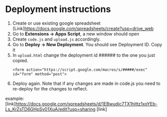 # Deployment instructions
1) Create or use existing google spreadsheet
   [Link]https://docs.google.com/spreadsheets/create?usp=drive_web
2) Go to **Extensions -> Apps Script**, a new window should open
3) Create `code.js` and `upload.js` accordingly.
4) Go to **Deploy -> New Deployment**. You should see Deployment ID. Copy it
5) In `upload.html` change the deployment id ###### to the one you just copied.
    ```
    <form action="https://script.google.com/macros/s/#####/exec"
   id="form" method="post">
   ```
6) Deploy again. Note that if any changes are made in code.js you need to re-deploy for the changes to reflect.

example:
[link]https://docs.google.com/spreadsheets/d/1EBwudic7TX1hittz1xoYEb-Ls_KrZsTD6GHpSy01XuA/edit?usp=sharing
[link]